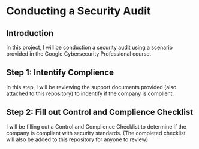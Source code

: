 # Conducting a Security Audit

## Introduction

In this project, I will be conduction a security audit using a scenario provided in the Google Cybersecurity Professional course. 

## Step 1: Intentify Complience

In this step, I will be reviewing the support documents provided (also attached to this repository) to indentify if the company is complient.

## Step 2: Fill out Control and Complience Checklist

I will be filling out a Control and Complience Checklist to determine if the company is complient with security standards. (The completed checklist will also be added to this repository for anyone to review)


